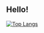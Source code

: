 ## Hello!

[![Top Langs](https://github-readme-stats.vercel.app/api/top-langs/?username=rodrigocalmd&layout=compact&count_private=true)](https://github.com/anuraghazra/github-readme-stats)
